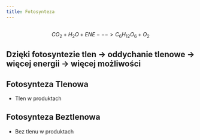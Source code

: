 ```yaml
---
title: Fotosynteza
---
```


## 
$$CO_2 + H_2O + ENE ---> C_6H_{12}O_6 + O_2$$
## Dzięki fotosyntezie tlen → oddychanie tlenowe → więcej energii → więcej możliwości
## Fotosynteza Tlenowa
- Tlen w produktach
## Fotosynteza Beztlenowa
- Bez tlenu w produktach
